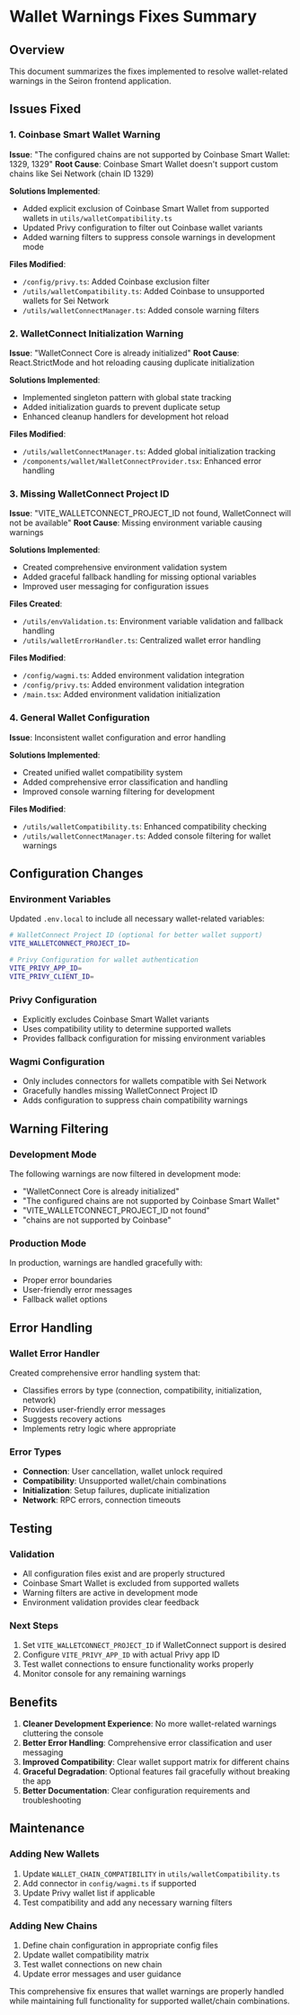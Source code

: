 # Wallet Warnings Fixes Summary

## Overview
This document summarizes the fixes implemented to resolve wallet-related warnings in the Seiron frontend application.

## Issues Fixed

### 1. Coinbase Smart Wallet Warning
**Issue**: "The configured chains are not supported by Coinbase Smart Wallet: 1329, 1329"
**Root Cause**: Coinbase Smart Wallet doesn't support custom chains like Sei Network (chain ID 1329)

**Solutions Implemented**:
- Added explicit exclusion of Coinbase Smart Wallet from supported wallets in `utils/walletCompatibility.ts`
- Updated Privy configuration to filter out Coinbase wallet variants
- Added warning filters to suppress console warnings in development mode

**Files Modified**:
- `/config/privy.ts`: Added Coinbase exclusion filter
- `/utils/walletCompatibility.ts`: Added Coinbase to unsupported wallets for Sei Network
- `/utils/walletConnectManager.ts`: Added console warning filters

### 2. WalletConnect Initialization Warning
**Issue**: "WalletConnect Core is already initialized"
**Root Cause**: React.StrictMode and hot reloading causing duplicate initialization

**Solutions Implemented**:
- Implemented singleton pattern with global state tracking
- Added initialization guards to prevent duplicate setup
- Enhanced cleanup handlers for development hot reload

**Files Modified**:
- `/utils/walletConnectManager.ts`: Added global initialization tracking
- `/components/wallet/WalletConnectProvider.tsx`: Enhanced error handling

### 3. Missing WalletConnect Project ID
**Issue**: "VITE_WALLETCONNECT_PROJECT_ID not found, WalletConnect will not be available"
**Root Cause**: Missing environment variable causing warnings

**Solutions Implemented**:
- Created comprehensive environment validation system
- Added graceful fallback handling for missing optional variables
- Improved user messaging for configuration issues

**Files Created**:
- `/utils/envValidation.ts`: Environment variable validation and fallback handling
- `/utils/walletErrorHandler.ts`: Centralized wallet error handling

**Files Modified**:
- `/config/wagmi.ts`: Added environment validation integration
- `/config/privy.ts`: Added environment validation integration
- `/main.tsx`: Added environment validation initialization

### 4. General Wallet Configuration
**Issue**: Inconsistent wallet configuration and error handling

**Solutions Implemented**:
- Created unified wallet compatibility system
- Added comprehensive error classification and handling
- Improved console warning filtering for development

**Files Modified**:
- `/utils/walletCompatibility.ts`: Enhanced compatibility checking
- `/utils/walletConnectManager.ts`: Added console filtering for wallet warnings

## Configuration Changes

### Environment Variables
Updated `.env.local` to include all necessary wallet-related variables:
```bash
# WalletConnect Project ID (optional for better wallet support)
VITE_WALLETCONNECT_PROJECT_ID=

# Privy Configuration for wallet authentication
VITE_PRIVY_APP_ID=
VITE_PRIVY_CLIENT_ID=
```

### Privy Configuration
- Explicitly excludes Coinbase Smart Wallet variants
- Uses compatibility utility to determine supported wallets
- Provides fallback configuration for missing environment variables

### Wagmi Configuration
- Only includes connectors for wallets compatible with Sei Network
- Gracefully handles missing WalletConnect Project ID
- Adds configuration to suppress chain compatibility warnings

## Warning Filtering

### Development Mode
The following warnings are now filtered in development mode:
- "WalletConnect Core is already initialized"
- "The configured chains are not supported by Coinbase Smart Wallet"
- "VITE_WALLETCONNECT_PROJECT_ID not found"
- "chains are not supported by Coinbase"

### Production Mode
In production, warnings are handled gracefully with:
- Proper error boundaries
- User-friendly error messages
- Fallback wallet options

## Error Handling

### Wallet Error Handler
Created comprehensive error handling system that:
- Classifies errors by type (connection, compatibility, initialization, network)
- Provides user-friendly error messages
- Suggests recovery actions
- Implements retry logic where appropriate

### Error Types
- **Connection**: User cancellation, wallet unlock required
- **Compatibility**: Unsupported wallet/chain combinations
- **Initialization**: Setup failures, duplicate initialization
- **Network**: RPC errors, connection timeouts

## Testing

### Validation
- All configuration files exist and are properly structured
- Coinbase Smart Wallet is excluded from supported wallets
- Warning filters are active in development mode
- Environment validation provides clear feedback

### Next Steps
1. Set `VITE_WALLETCONNECT_PROJECT_ID` if WalletConnect support is desired
2. Configure `VITE_PRIVY_APP_ID` with actual Privy app ID
3. Test wallet connections to ensure functionality works properly
4. Monitor console for any remaining warnings

## Benefits

1. **Cleaner Development Experience**: No more wallet-related warnings cluttering the console
2. **Better Error Handling**: Comprehensive error classification and user messaging
3. **Improved Compatibility**: Clear wallet support matrix for different chains
4. **Graceful Degradation**: Optional features fail gracefully without breaking the app
5. **Better Documentation**: Clear configuration requirements and troubleshooting

## Maintenance

### Adding New Wallets
1. Update `WALLET_CHAIN_COMPATIBILITY` in `utils/walletCompatibility.ts`
2. Add connector in `config/wagmi.ts` if supported
3. Update Privy wallet list if applicable
4. Test compatibility and add any necessary warning filters

### Adding New Chains
1. Define chain configuration in appropriate config files
2. Update wallet compatibility matrix
3. Test wallet connections on new chain
4. Update error messages and user guidance

This comprehensive fix ensures that wallet warnings are properly handled while maintaining full functionality for supported wallet/chain combinations.